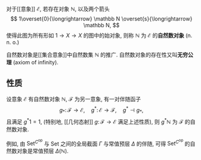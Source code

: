 
对于[[意象]] $\mathcal E$, 若存在对象 $\mathbb N$, 以及两个箭头
$$
1\overset{0}{\longrightarrow} \mathbb N \overset{s}{\longrightarrow} \mathbb N,
$$
使得此图为所有形如 $1\to X\to X$ 的图中的始对象, 则称 $\mathbb N$ 为 $\mathcal E$ 的**自然数对象** (n. n. o.)

自然数对象是[[集合意象]]中自然数集 $\mathbb N$ 的推广. 自然数对象的存在性又叫**无穷公理** (axiom of infinity).

## 性质

设意象 $\mathcal E$ 有自然数对象 $\mathbb N$, $\mathcal F$ 为另一意象, 有一对伴随函子
$$
g_*\colon \mathcal F \to \mathcal E,\quad g^*\colon \mathcal E\to\mathcal F,\quad g^*\dashv g_*,
$$
且满足 $g^* 1 =1$, (特别地, [[几何态射]] $g\colon \mathcal F\to\mathcal E$ 满足上述性质), 则 $g^*\mathbb N$ 为 $\mathcal F$ 的自然数对象.

例如, 由 $\mathsf {Set}^{C^{\mathrm{op}}}$ 与 $\mathsf {Set}$ 之间的全局截面 $\Gamma$ 与常值预层 $\Delta$ 的伴随, 可得 $\mathsf {Set}^{C^{\mathrm{op}}}$ 的自然数对象是常值预层 $\Delta(\mathbb N)$.

